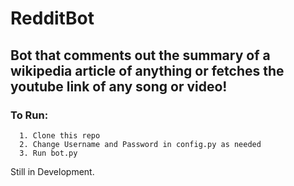 # RedditBot

## Bot that comments out the summary of a wikipedia article of anything or fetches the youtube link of any song or video!
### To Run:
      1. Clone this repo
      2. Change Username and Password in config.py as needed
      3. Run bot.py
Still in Development.
